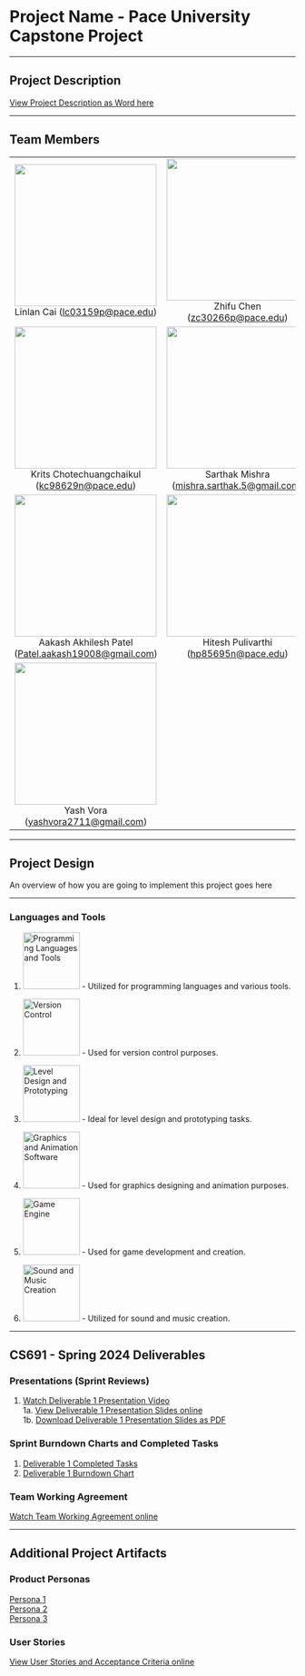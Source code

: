 # Project Name - Pace University Capstone Project

***

## Project Description

[View Project Description as Word here](https://docs.google.com/document/d/e/2PACX-1vTZqm489FsC8JTbUDEMCAxqavSDwmtKe4BVJlVOV_Wa_tMNkbKRfIjME5oCzWiAYLsVDHiR6B9X5lNb/pub)

***

## Team Members

<table style="width:100%" border="0" cellspacing="0" cellpadding="0">
  <tr>
    <td align="center" valign="center">
      <img src="https://github.com/lialazyoaf/CS691_CapstoneProject/blob/main/Artifacts/Wiki%20Images/team%20member%20images/linlan.jpeg" width="250"><br />
      Linlan Cai (<a href="mailto:lc03159p@pace.edu">lc03159p@pace.edu</a>)
    </td>
    <td align="center" valign="center">
      <img src="https://github.com/lialazyoaf/CS691_CapstoneProject/blob/main/Artifacts/Wiki%20Images/team%20member%20images/zhifu.jpg" width="250"><br />
      Zhifu Chen (<a href="mailto:zc30266p@pace.edu">zc30266p@pace.edu</a>)
    </td>
  </tr>
  <tr>
    <td align="center" valign="center">
      <img src="https://github.com/lialazyoaf/CS691_CapstoneProject/blob/main/Artifacts/Wiki%20Images/team%20member%20images/krtis.jpg" width="250"><br />
      Krits Chotechuangchaikul (<a href="mailto:kc98629n@pace.edu">kc98629n@pace.edu</a>)
    </td>
    <td align="center" valign="center">
      <img src="https://github.com/lialazyoaf/CS691_CapstoneProject/blob/main/Artifacts/Wiki%20Images/team%20member%20images/sarthak.jpg" width="250"><br />
      Sarthak Mishra (<a href="mailto:mishra.sarthak.5@gmail.com">mishra.sarthak.5@gmail.com</a>)
    </td>
  </tr>
  <tr>
    <td align="center" valign="center">
      <img src="https://github.com/lialazyoaf/CS691_CapstoneProject/blob/main/Artifacts/Wiki%20Images/team%20member%20images/Akaash.jpeg" width="250"><br />
      Aakash Akhilesh Patel (<a href="mailto:hPatel.aakash19008@gmail.com">Patel.aakash19008@gmail.com</a>)
    </td>
    <td align="center" valign="center">
      <img src="https://github.com/lialazyoaf/CS691_CapstoneProject/blob/main/Artifacts/Wiki%20Images/team%20member%20images/hitesh.jpg" width="250"><br />
      Hitesh Pulivarthi (<a href="mailto:hp85695n@pace.edu">hp85695n@pace.edu</a>)
    </td>
  </tr>
  <tr>
    <td align="center" valign="center">
      <img src="https://github.com/lialazyoaf/CS691_CapstoneProject/blob/main/Artifacts/Wiki%20Images/team%20member%20images/Yash.jpeg" width="250"><br />
      Yash Vora (<a href="yashvora2711@gmail.com">yashvora2711@gmail.com</a>)
    </td>
    <td align="center" valign="center">
      <!-- Add empty cell for spacing or additional members -->
    </td>
  </tr>
</table>


***
## Project Design


An overview of how you are going to implement this project goes here

***

### Languages and Tools

1. <img src="https://github.com/lialazyoaf/CS691_CapstoneProject/raw/main/Artifacts/Wiki%20Images/tool%20icons/OiVSGhKqC9uzmQu0ShhCxpaMXPF-JjL86ncsPgmVtLzcNQZNHOHkG7tH77Dx92S2U-Yr7WBV47qJ5JyBb1QtA0KJXBJ0cclPe03dMyQF_dbcLoUjU_HHaeHlzGp0.jpg" alt="Programming Languages and Tools" width="100"/> - Utilized for programming languages and various tools.

2. <img src="https://github.com/lialazyoaf/CS691_CapstoneProject/raw/main/Artifacts/Wiki%20Images/tool%20icons/T3EZu2T5V4yOaxFj6OiI-81N-hjQmaemG5-yCC7ZjOQvX_J_af5Z_LoFhsNN_AzWh3xUzEsvF5fNzS4Ol9UB8HsHNC6bKfskTO6REJGe8IJHzmuaCGguXHUL41CF.jpg" alt="Version Control" width="100"/> - Used for version control purposes.

3. <img src="https://github.com/lialazyoaf/CS691_CapstoneProject/raw/main/Artifacts/Wiki%20Images/tool%20icons/iIHXGKFboexTwUSNqiXnjTcRggX9Q-o48kA8-n9ISP9ihhfm8y6yWd6q3oQqtx7DymzfdbONt0Jwasdmu-bmlr8USsSBxcAGoUvpuMQ7VrW1esHefdmmUPbzduap.jpg" alt="Level Design and Prototyping" width="100"/> - Ideal for level design and prototyping tasks.

4. <img src="https://github.com/lialazyoaf/CS691_CapstoneProject/raw/main/Artifacts/Wiki%20Images/tool%20icons/kbboNE1qwGIp45ghwnMpx5WkIHUEnEnwg-Tp9j_CO2NAP4zikDf0YxE6iAp7r4f2-6EDsPHVbBBLexvIxG5LhxYu_WQBFaW3qsveBdrICVHD0zPM8uGrHJ9Ryck_.jpg" alt="Graphics and Animation Software" width="100"/> - Used for graphics designing and animation purposes.

5. <img src="https://github.com/lialazyoaf/CS691_CapstoneProject/raw/main/Artifacts/Wiki%20Images/tool%20icons/xKHozANDn-8BfkMv4bJDiiOgA6iU8egKSfjgYXlCEia2o0NvAdoqpVRZOnYJ5qiwyvTqsZcPCr9ygmqUVp08Ov1iK4hvKhi6HZLPAfYpINKIIb6vDBNmAXOry43O.jpg" alt="Game Engine" width="100"/> - Used for game development and creation.

6. <img src="https://github.com/lialazyoaf/CS691_CapstoneProject/raw/main/Artifacts/Wiki%20Images/tool%20icons/zWXo98K-cKpbIutpQPt-q9_ka2lqIBWzgE2DsP3xAm2q4BbaMSUwy5_WWn9FLS9dovTxDuQD3OsALvB_Q8HoH1YWrioe_vl0RdjY0h2gEjNU9IFvqUE1viXityHl.jpg" alt="Sound and Music Creation" width="100"/> - Utilized for sound and music creation.


***


## CS691 - Spring 2024 Deliverables


### Presentations (Sprint Reviews)
1. [Watch Deliverable 1 Presentation Video]()
<br />1a. [View Deliverable 1 Presentation Slides online](https://docs.google.com/presentation/d/e/2PACX-1vQQEYfLhGG6jQYshZKyJjV266eYxrShUmLUfwPwFEPb0o3bMtJyqWkencj0aRUaweNN8GbYQPl-gv7V/pub?start=true&loop=false&delayms=3000)
<br />1b. <a id="raw-url" href="">Download Deliverable 1 Presentation Slides as PDF</a>



### Sprint Burndown Charts and Completed Tasks

1. [Deliverable 1 Completed Tasks](https://github.com/lialazyoaf/CS691_CapstoneProject/blob/main/Artifacts/Sprint%20Burndown%20Charts%20and%20Completed%20Tasks/sprint%201%20-%20completed%20task.png)
2. [Deliverable 1 Burndown Chart](https://github.com/lialazyoaf/CS691_CapstoneProject/blob/main/Artifacts/Sprint%20Burndown%20Charts%20and%20Completed%20Tasks/burndown-sprint1.png)

### Team Working Agreement

[Watch Team Working Agreement online](https://github.com/lialazyoaf/CS691_CapstoneProject/blob/main/Artifacts/Team%20Working%20Agreement/Teamwork%20Agreement.pdf) 

***




## Additional Project Artifacts

### Product Personas
[Persona 1](https://github.com/lialazyoaf/CS691_CapstoneProject/blob/main/Artifacts/Product%20Personas/persona%201.png)
<br/>
[Persona 2](https://github.com/lialazyoaf/CS691_CapstoneProject/blob/main/Artifacts/Product%20Personas/persona%202.png)
<br/>
[Persona 3](https://github.com/lialazyoaf/CS691_CapstoneProject/blob/main/Artifacts/Product%20Personas/persona%203.png)


### User Stories

[View User Stories and Acceptance Criteria online](https://github.com/lialazyoaf/CS691_CapstoneProject/issues?q=is%3Aopen+is%3Aissue+label%3A%22User+Story%22) 

